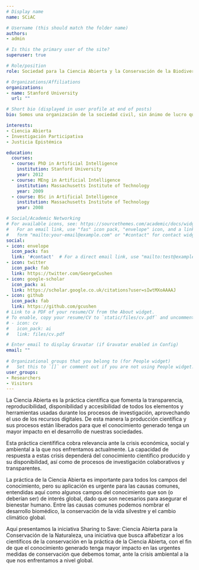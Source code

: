 ```yaml
---
# Display name
name: SCiAC

# Username (this should match the folder name)
authors:
- admin

# Is this the primary user of the site?
superuser: true

# Role/position
role: Sociedad para la Ciencia Abierta y la Conservación de la Biodiversidad

# Organizations/Affiliations
organizations:
- name: Stanford University
  url: ""

# Short bio (displayed in user profile at end of posts)
bio: Somos una organización de la sociedad civil, sin ánimo de lucro que promueve las prácticas de ciencia abierta y la investigación participativa en Latinoamérica.

interests:
- Ciencia Abierta
- Investigación Participativa
- Justicia Epistémica

education:
  courses:
  - course: PhD in Artificial Intelligence
    institution: Stanford University
    year: 2012
  - course: MEng in Artificial Intelligence
    institution: Massachusetts Institute of Technology
    year: 2009
  - course: BSc in Artificial Intelligence
    institution: Massachusetts Institute of Technology
    year: 2008

# Social/Academic Networking
# For available icons, see: https://sourcethemes.com/academic/docs/widgets/#icons
#   For an email link, use "fas" icon pack, "envelope" icon, and a link in the
#   form "mailto:your-email@example.com" or "#contact" for contact widget.
social:
- icon: envelope
  icon_pack: fas
  link: '#contact'  # For a direct email link, use "mailto:test@example.org".
- icon: twitter
  icon_pack: fab
  link: https://twitter.com/GeorgeCushen
- icon: google-scholar
  icon_pack: ai
  link: https://scholar.google.co.uk/citations?user=sIwtMXoAAAAJ
- icon: github
  icon_pack: fab
  link: https://github.com/gcushen
# Link to a PDF of your resume/CV from the About widget.
# To enable, copy your resume/CV to `static/files/cv.pdf` and uncomment the lines below.  
# - icon: cv
#   icon_pack: ai
#   link: files/cv.pdf

# Enter email to display Gravatar (if Gravatar enabled in Config)
email: ""
  
# Organizational groups that you belong to (for People widget)
#   Set this to `[]` or comment out if you are not using People widget.  
user_groups:
- Researchers
- Visitors
---
```


La Ciencia Abierta es la práctica científica que fomenta la transparencia, reproducibilidad, disponibilidad y accesibilidad de todos los elementos y herramientas usadas durante los procesos de investigación, aprovechando el uso de los recursos digitales. De esta manera la producción científica y sus procesos están liberados para que el conocimiento generado tenga un mayor impacto en el desarrollo de nuestras sociedades.

Esta práctica científifica cobra relevancia ante la crisis económica, social y ambiental a la que nos enfrentamos actualmente. La capacidad de respuesta a estas crisis dependerá del conocimiento científico producido y su disponibilidad, así como de procesos de investigación colaborativos y transparentes.

La práctica de la Ciencia Abierta es importante para todos los campos del conocimiento, pero su aplicación es urgente para las causas comunes, entendidas aquí como algunos campos del conocimiento que son (o deberían ser) de interés global, dado que son necesarios para asegurar el bienestar humano. Entre las causas comunes podemos nombrar el desarrollo biomédico, la conservación de la vida silvestre y el cambio climático global.

Aquí presentamos la iniciativa Sharing to Save: Ciencia Abierta para la Conservación de la Naturaleza, una iniciativa que busca alfabetizar a los científicos de la conservación en la práctica de la Ciencia Abierta, con el fin de que el conocimiento generado tenga mayor impacto en las urgentes medidas de conservación que debemos tomar, ante la crisis ambiental a la que nos enfrentamos a nivel global. 
